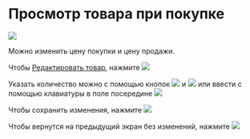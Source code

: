 # Просмотр товара при покупке
![](https://github.com/smpb05/DSS-Retail/blob/project-screenshots/%D1%81%D1%82%D1%80%D0%B0%D0%BD%D0%B8%D1%86%D0%B0%20%D1%82%D0%BE%D0%B2%D0%B0%D1%80%D0%B0.png)

Можно изменить цену покупки и цену продажи.

Чтобы [Редактировать товар](https://github.com/smpb05/DSS-Retail/wiki/%D0%9F%D1%80%D0%BE%D1%81%D0%BC%D0%BE%D1%82%D1%80-%D1%80%D0%B5%D0%B4%D0%B0%D0%BA%D1%82%D0%B8%D1%80%D0%BE%D0%B2%D0%B0%D0%BD%D0%B8%D0%B5-%D1%82%D0%BE%D0%B2%D0%B0%D1%80%D0%B0), нажмите ![](https://github.com/smpb05/DSS-Retail/blob/project-screenshots/%D0%BA%D0%BD%D0%BE%D0%BF%D0%BA%D0%B0%20%D1%80%D0%B5%D0%B4%D0%B0%D0%BA%D1%82%D0%B8%D1%80%D0%BE%D0%B2%D0%B0%D1%82%D1%8C%20%D1%82%D0%BE%D0%B2%D0%B0%D1%80.png)

Указать количество можно с помощью кнопок ![](https://github.com/smpb05/DSS-Retail/blob/project-screenshots/%D0%BC%D0%B8%D0%BD%D1%83%D1%81%20%D0%BE%D0%B4%D0%B8%D0%BD.png)  и  ![](https://github.com/smpb05/DSS-Retail/blob/project-screenshots/%D0%BF%D0%BB%D1%8E%D1%81%20%D0%BE%D0%B4%D0%B8%D0%BD.png) или ввести с помощью клавиатуры в поле посередине ![](https://github.com/smpb05/DSS-Retail/blob/project-screenshots/1111.png)

Чтобы сохранить изменения, нажмите ![](https://github.com/smpb05/DSS-Retail/blob/project-screenshots/%D0%9A%D0%BD%D0%BE%D0%BF%D0%BA%D0%B0%20%D0%93%D0%B0%D0%BB%D0%BE%D1%87%D0%BA%D0%B0.png)

Чтобы вернутся на предыдущий экран без изменений, нажмите ![](https://github.com/smpb05/DSS-Retail/blob/project-screenshots/%D0%BA%D0%BD%D0%BE%D0%BF%D0%BA%D0%B0%20%D0%BD%D0%B0%D0%B7%D0%B0%D0%B41.png)